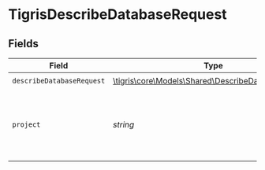 # TigrisDescribeDatabaseRequest


## Fields

| Field                                                                                                | Type                                                                                                 | Required                                                                                             | Description                                                                                          |
| ---------------------------------------------------------------------------------------------------- | ---------------------------------------------------------------------------------------------------- | ---------------------------------------------------------------------------------------------------- | ---------------------------------------------------------------------------------------------------- |
| `describeDatabaseRequest`                                                                            | [\tigris\core\Models\Shared\DescribeDatabaseRequest](../../models/shared/DescribeDatabaseRequest.md) | :heavy_check_mark:                                                                                   | N/A                                                                                                  |
| `project`                                                                                            | *string*                                                                                             | :heavy_check_mark:                                                                                   | Project name whose db is under target to get description.                                            |
